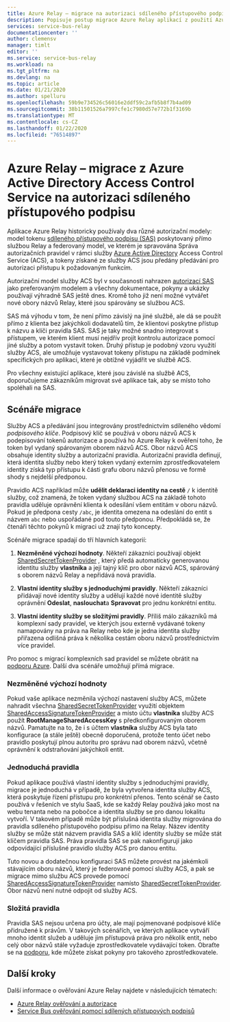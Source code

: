 ```yaml
---
title: Azure Relay – migrace na autorizaci sdíleného přístupového podpisu
description: Popisuje postup migrace Azure Relay aplikací z použití Azure Active Directory Access Control Service k autorizaci sdíleného přístupového podpisu.
services: service-bus-relay
documentationcenter: ''
author: clemensv
manager: timlt
editor: ''
ms.service: service-bus-relay
ms.workload: na
ms.tgt_pltfrm: na
ms.devlang: na
ms.topic: article
ms.date: 01/21/2020
ms.author: spelluru
ms.openlocfilehash: 59b9e734526c56016e2ddf59c2afb5b8f7b4ad09
ms.sourcegitcommit: 38b11501526a7997cfe1c7980d57e772b1f3169b
ms.translationtype: MT
ms.contentlocale: cs-CZ
ms.lasthandoff: 01/22/2020
ms.locfileid: "76514897"
---
```

# <a name="azure-relay---migrate-from-azure-active-directory-access-control-service-to-shared-access-signature-authorization"></a>Azure Relay – migrace z Azure Active Directory Access Control Service na autorizaci sdíleného přístupového podpisu

Aplikace Azure Relay historicky používaly dva různé autorizační modely: model tokenu [sdíleného přístupového podpisu (SAS)](../service-bus-messaging/service-bus-sas.md) poskytovaný přímo službou Relay a federovaný model, ve kterém je spravována Správa autorizačních pravidel v rámci služby [Azure Active Directory](/azure/active-directory/) Access Control Service (ACS), a tokeny získané ze služby ACS jsou předány předávání pro autorizaci přístupu k požadovaným funkcím.

Autorizační model služby ACS byl v současnosti nahrazen [autorizací SAS](../service-bus-messaging/service-bus-authentication-and-authorization.md) jako preferovaným modelem a všechny dokumentace, pokyny a ukázky používají výhradně SAS ještě dnes. Kromě toho již není možné vytvářet nové obory názvů Relay, které jsou spárovány se službou ACS.

SAS má výhodu v tom, že není přímo závislý na jiné službě, ale dá se použít přímo z klienta bez jakýchkoli dodavatelů tím, že klientovi poskytne přístup k názvu a klíči pravidla SAS. SAS je taky možné snadno integrovat s přístupem, ve kterém klient musí nejdřív projít kontrolu autorizace pomocí jiné služby a potom vystavit token. Druhý přístup je podobný vzoru využití služby ACS, ale umožňuje vystavovat tokeny přístupu na základě podmínek specifických pro aplikaci, které je obtížné vyjádřit ve službě ACS.

Pro všechny existující aplikace, které jsou závislé na službě ACS, doporučujeme zákazníkům migrovat své aplikace tak, aby se místo toho spoléhali na SAS.

## <a name="migration-scenarios"></a>Scénáře migrace

Služby ACS a předávání jsou integrovány prostřednictvím sdíleného vědomí *podpisového klíče*. Podpisový klíč se používá v oboru názvů ACS k podepisování tokenů autorizace a používá ho Azure Relay k ověření toho, že token byl vydaný spárovaným oborem názvů ACS. Obor názvů ACS obsahuje identity služby a autorizační pravidla. Autorizační pravidla definují, která identita služby nebo který token vydaný externím zprostředkovatelem identity získá typ přístupu k části grafu oboru názvů přenosu ve formě shody s nejdelší předponou.

Pravidlo ACS například může **udělit deklaraci identity na cestě** `/` k identitě služby, což znamená, že token vydaný službou ACS na základě tohoto pravidla uděluje oprávnění klienta k odesílání všem entitám v oboru názvů. Pokud je předpona cesty `/abc`, je identita omezena na odeslání do entit s názvem `abc` nebo uspořádané pod touto předponou. Předpokládá se, že čtenáři těchto pokynů k migraci už znají tyto koncepty.

Scénáře migrace spadají do tří hlavních kategorií:

1.  **Nezměněné výchozí hodnoty**. Někteří zákazníci používají objekt [SharedSecretTokenProvider](/dotnet/api/microsoft.servicebus.sharedsecrettokenprovider) , který předá automaticky generovanou identitu služby **vlastníka** a její tajný klíč pro obor názvů ACS, spárováný s oborem názvů Relay a nepřidává nová pravidla.

2.  **Vlastní identity služby s jednoduchými pravidly**. Někteří zákazníci přidávají nové identity služby a udělují každé nové identitě služby oprávnění **Odeslat**, **naslouchat**a **Spravovat** pro jednu konkrétní entitu.

3.  **Vlastní identity služby se složitými pravidly**. Příliš málo zákazníků má komplexní sady pravidel, ve kterých jsou externě vydávané tokeny namapovány na práva na Relay nebo kde je jedna identita služby přiřazena odlišná práva k několika cestám oboru názvů prostřednictvím více pravidel.

Pro pomoc s migrací komplexních sad pravidel se můžete obrátit na [podporu Azure](https://azure.microsoft.com/support/options/). Další dva scénáře umožňují přímá migrace.

### <a name="unchanged-defaults"></a>Nezměněné výchozí hodnoty

Pokud vaše aplikace nezměnila výchozí nastavení služby ACS, můžete nahradit všechna [SharedSecretTokenProvider](/dotnet/api/microsoft.servicebus.sharedsecrettokenprovider) využití objektem [SharedAccessSignatureTokenProvider](/dotnet/api/microsoft.servicebus.sharedaccesssignaturetokenprovider) a místo účtu **vlastníka** služby ACS použít **RootManageSharedAccessKey** s předkonfigurovaným oborem názvů. Pamatujte na to, že i s účtem **vlastníka** služby ACS byla tato konfigurace (a stále ještě) obecně doporučená, protože tento účet nebo pravidlo poskytují plnou autoritu pro správu nad oborem názvů, včetně oprávnění k odstraňování jakýchkoli entit.

### <a name="simple-rules"></a>Jednoduchá pravidla

Pokud aplikace používá vlastní identity služby s jednoduchými pravidly, migrace je jednoduchá v případě, že byla vytvořena identita služby ACS, která poskytuje řízení přístupu pro konkrétní přenos. Tento scénář se často používá v řešeních ve stylu SaaS, kde se každý Relay používá jako most na webu tenanta nebo na pobočce a identita služby se pro danou lokalitu vytvoří. V takovém případě může být příslušná identita služby migrována do pravidla sdíleného přístupového podpisu přímo na Relay. Název identity služby se může stát názvem pravidla SAS a klíč identity služby se může stát klíčem pravidla SAS. Práva pravidla SAS se pak nakonfigurují jako odpovídající příslušné pravidlo služby ACS pro danou entitu.

Tuto novou a dodatečnou konfiguraci SAS můžete provést na jakémkoli stávajícím oboru názvů, který je federované pomocí služby ACS, a pak se migrace mimo službu ACS provede pomocí [SharedAccessSignatureTokenProvider](/dotnet/api/microsoft.servicebus.sharedaccesssignaturetokenprovider) namísto [SharedSecretTokenProvider](/dotnet/api/microsoft.servicebus.sharedsecrettokenprovider). Obor názvů není nutné odpojit od služby ACS.

### <a name="complex-rules"></a>Složitá pravidla

Pravidla SAS nejsou určena pro účty, ale mají pojmenované podpisové klíče přidružené k právům. V takových scénářích, ve kterých aplikace vytváří mnoho identit služeb a uděluje jim přístupová práva pro několik entit, nebo celý obor názvů stále vyžaduje zprostředkovatele vydávající token. Obraťte se na [podporu](https://azure.microsoft.com/support/options/), kde můžete získat pokyny pro takového zprostředkovatele.

## <a name="next-steps"></a>Další kroky

Další informace o ověřování Azure Relay najdete v následujících tématech:

* [Azure Relay ověřování a autorizace](relay-authentication-and-authorization.md)
* [Service Bus ověřování pomocí sdílených přístupových podpisů](../service-bus-messaging/service-bus-sas.md)


